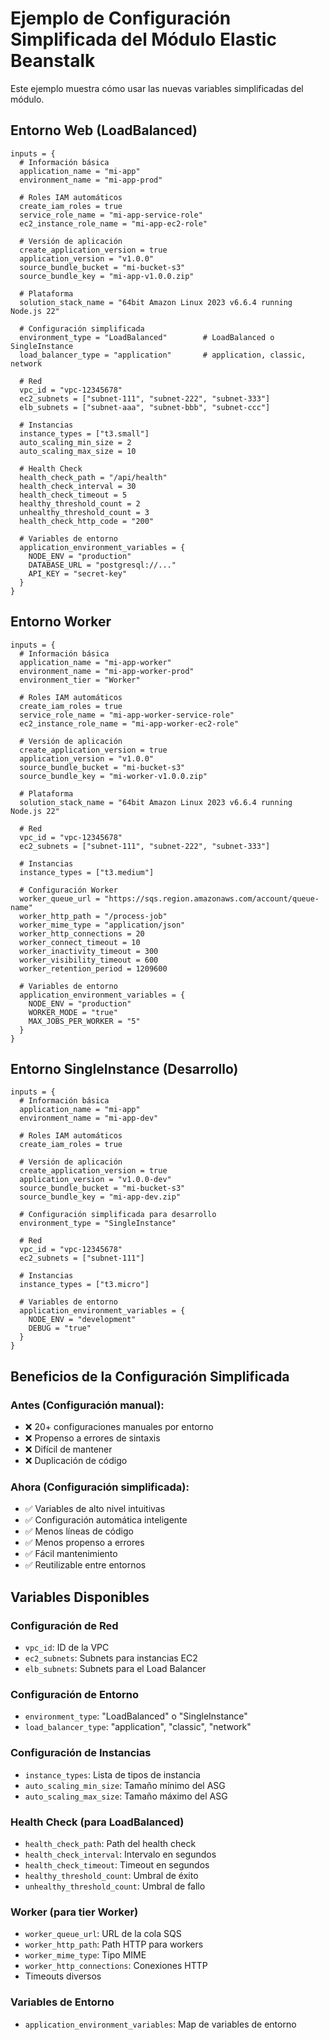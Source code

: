 # Ejemplo de Configuración Simplificada del Módulo Elastic Beanstalk

Este ejemplo muestra cómo usar las nuevas variables simplificadas del módulo.

## Entorno Web (LoadBalanced)

```hcl
inputs = {
  # Información básica
  application_name = "mi-app"
  environment_name = "mi-app-prod"
  
  # Roles IAM automáticos
  create_iam_roles = true
  service_role_name = "mi-app-service-role"
  ec2_instance_role_name = "mi-app-ec2-role"
  
  # Versión de aplicación
  create_application_version = true
  application_version = "v1.0.0"
  source_bundle_bucket = "mi-bucket-s3"
  source_bundle_key = "mi-app-v1.0.0.zip"
  
  # Plataforma
  solution_stack_name = "64bit Amazon Linux 2023 v6.6.4 running Node.js 22"
  
  # Configuración simplificada
  environment_type = "LoadBalanced"        # LoadBalanced o SingleInstance
  load_balancer_type = "application"       # application, classic, network
  
  # Red
  vpc_id = "vpc-12345678"
  ec2_subnets = ["subnet-111", "subnet-222", "subnet-333"]
  elb_subnets = ["subnet-aaa", "subnet-bbb", "subnet-ccc"]
  
  # Instancias
  instance_types = ["t3.small"]
  auto_scaling_min_size = 2
  auto_scaling_max_size = 10
  
  # Health Check
  health_check_path = "/api/health"
  health_check_interval = 30
  health_check_timeout = 5
  healthy_threshold_count = 2
  unhealthy_threshold_count = 3
  health_check_http_code = "200"
  
  # Variables de entorno
  application_environment_variables = {
    NODE_ENV = "production"
    DATABASE_URL = "postgresql://..."
    API_KEY = "secret-key"
  }
}
```

## Entorno Worker

```hcl
inputs = {
  # Información básica
  application_name = "mi-app-worker"
  environment_name = "mi-app-worker-prod"
  environment_tier = "Worker"
  
  # Roles IAM automáticos
  create_iam_roles = true
  service_role_name = "mi-app-worker-service-role"
  ec2_instance_role_name = "mi-app-worker-ec2-role"
  
  # Versión de aplicación
  create_application_version = true
  application_version = "v1.0.0"
  source_bundle_bucket = "mi-bucket-s3"
  source_bundle_key = "mi-worker-v1.0.0.zip"
  
  # Plataforma
  solution_stack_name = "64bit Amazon Linux 2023 v6.6.4 running Node.js 22"
  
  # Red
  vpc_id = "vpc-12345678"
  ec2_subnets = ["subnet-111", "subnet-222", "subnet-333"]
  
  # Instancias
  instance_types = ["t3.medium"]
  
  # Configuración Worker
  worker_queue_url = "https://sqs.region.amazonaws.com/account/queue-name"
  worker_http_path = "/process-job"
  worker_mime_type = "application/json"
  worker_http_connections = 20
  worker_connect_timeout = 10
  worker_inactivity_timeout = 300
  worker_visibility_timeout = 600
  worker_retention_period = 1209600
  
  # Variables de entorno
  application_environment_variables = {
    NODE_ENV = "production"
    WORKER_MODE = "true"
    MAX_JOBS_PER_WORKER = "5"
  }
}
```

## Entorno SingleInstance (Desarrollo)

```hcl
inputs = {
  # Información básica
  application_name = "mi-app"
  environment_name = "mi-app-dev"
  
  # Roles IAM automáticos
  create_iam_roles = true
  
  # Versión de aplicación
  create_application_version = true
  application_version = "v1.0.0-dev"
  source_bundle_bucket = "mi-bucket-s3"
  source_bundle_key = "mi-app-dev.zip"
  
  # Configuración simplificada para desarrollo
  environment_type = "SingleInstance"
  
  # Red
  vpc_id = "vpc-12345678"
  ec2_subnets = ["subnet-111"]
  
  # Instancias
  instance_types = ["t3.micro"]
  
  # Variables de entorno
  application_environment_variables = {
    NODE_ENV = "development"
    DEBUG = "true"
  }
}
```

## Beneficios de la Configuración Simplificada

### Antes (Configuración manual):
- ❌ 20+ configuraciones manuales por entorno
- ❌ Propenso a errores de sintaxis
- ❌ Difícil de mantener
- ❌ Duplicación de código

### Ahora (Configuración simplificada):
- ✅ Variables de alto nivel intuitivas
- ✅ Configuración automática inteligente
- ✅ Menos líneas de código
- ✅ Menos propenso a errores
- ✅ Fácil mantenimiento
- ✅ Reutilizable entre entornos

## Variables Disponibles

### Configuración de Red
- `vpc_id`: ID de la VPC
- `ec2_subnets`: Subnets para instancias EC2
- `elb_subnets`: Subnets para el Load Balancer

### Configuración de Entorno
- `environment_type`: "LoadBalanced" o "SingleInstance"
- `load_balancer_type`: "application", "classic", "network"

### Configuración de Instancias
- `instance_types`: Lista de tipos de instancia
- `auto_scaling_min_size`: Tamaño mínimo del ASG
- `auto_scaling_max_size`: Tamaño máximo del ASG

### Health Check (para LoadBalanced)
- `health_check_path`: Path del health check
- `health_check_interval`: Intervalo en segundos
- `health_check_timeout`: Timeout en segundos
- `healthy_threshold_count`: Umbral de éxito
- `unhealthy_threshold_count`: Umbral de fallo

### Worker (para tier Worker)
- `worker_queue_url`: URL de la cola SQS
- `worker_http_path`: Path HTTP para workers
- `worker_mime_type`: Tipo MIME
- `worker_http_connections`: Conexiones HTTP
- Timeouts diversos

### Variables de Entorno
- `application_environment_variables`: Map de variables de entorno
